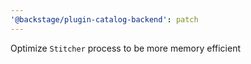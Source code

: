 ```yaml
---
'@backstage/plugin-catalog-backend': patch
---
```


Optimize `Stitcher` process to be more memory efficient

